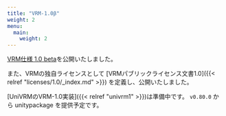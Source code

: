 ```yaml
---
title: "VRM-1.0β"
weight: 2
menu:
  main:
    weight: 2
---
```


[VRM仕様 1.0 beta](https://github.com/vrm-c/vrm-specification/tree/master/specification)を公開いたしました。

また、VRMの独自ライセンスとして [VRMパブリックライセンス文書1.0]({{< relref "licenses/1.0/_index.md" >}}) を定義し、公開いたしました。

[UniVRMのVRM-1.0実装]({{< relref "univrm1" >}})は準備中です。 `v0.80.0` から unitypackage を提供予定です。
